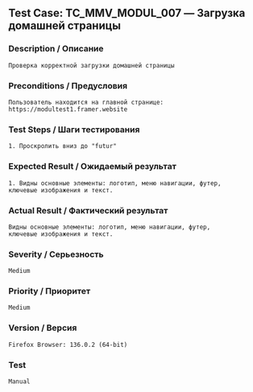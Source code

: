 ## Test Case: TC_MMV_MODUL_007 — Загрузка домашней страницы

### Description / Описание
    Проверка корректной загрузки домашней страницы

### Preconditions / Предусловия
    Пользователь находится на главной странице: https://modultest1.framer.website

### Test Steps / Шаги тестирования
    1. Проскролить вниз до "futur"

### Expected Result / Ожидаемый результат
    1. Видны основные элементы: логотип, меню навигации, футер, 
    ключевые изображения и текст.

### Actual Result / Фактический результат
    Видны основные элементы: логотип, меню навигации, футер, 
    ключевые изображения и текст.

### Severity / Серьезность
    Medium

### Priority / Приоритет
    Medium

### Version / Версия
    Firefox Browser: 136.0.2 (64-bit)

### Test
    Manual